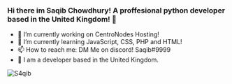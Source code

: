 ### Hi there im Saqib Chowdhury! A proffesional python developer based in the United Kingdom! 👋


- 🔭 I’m currently working on CentroNodes Hosting!
- 🌱 I’m currently learning JavaScript, CSS, PHP and HTML!
- 📫 How to reach me: DM Me on discord! Saqib#9999
- 🌱 I am a developer based in the United Kingdom.

<p><img align="left" src="https://github-readme-stats.vercel.app/api/top-langs/?username=S4qib&layout=compact" alt="S4qib" /></p>

